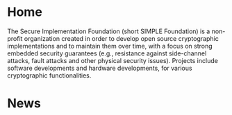# Home

The Secure Implementation Foundation (short SIMPLE Foundation) is a non-profit organization created in order 
to develop open source cryptographic implementations and to maintain them over time, with a focus on strong 
embedded security guarantees (e.g., resistance against side-channel attacks, fault attacks and other physical 
security issues). Projects include software developments and hardware developments, for various cryptographic 
functionalities.

# News
